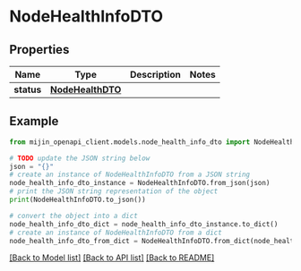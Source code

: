 # NodeHealthInfoDTO


## Properties

Name | Type | Description | Notes
------------ | ------------- | ------------- | -------------
**status** | [**NodeHealthDTO**](NodeHealthDTO.md) |  | 

## Example

```python
from mijin_openapi_client.models.node_health_info_dto import NodeHealthInfoDTO

# TODO update the JSON string below
json = "{}"
# create an instance of NodeHealthInfoDTO from a JSON string
node_health_info_dto_instance = NodeHealthInfoDTO.from_json(json)
# print the JSON string representation of the object
print(NodeHealthInfoDTO.to_json())

# convert the object into a dict
node_health_info_dto_dict = node_health_info_dto_instance.to_dict()
# create an instance of NodeHealthInfoDTO from a dict
node_health_info_dto_from_dict = NodeHealthInfoDTO.from_dict(node_health_info_dto_dict)
```
[[Back to Model list]](../README.md#documentation-for-models) [[Back to API list]](../README.md#documentation-for-api-endpoints) [[Back to README]](../README.md)


